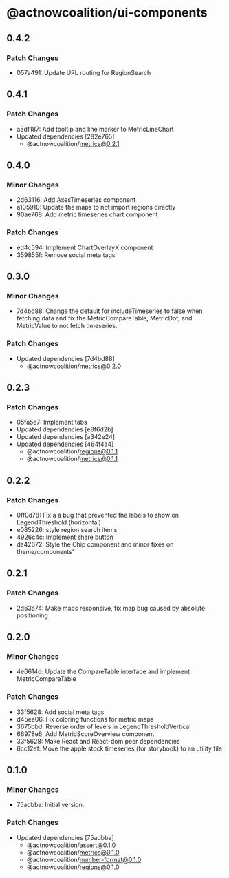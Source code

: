 # @actnowcoalition/ui-components

## 0.4.2

### Patch Changes

- 057a491: Update URL routing for RegionSearch

## 0.4.1

### Patch Changes

- a5df187: Add tooltip and line marker to MetricLineChart
- Updated dependencies [282e765]
  - @actnowcoalition/metrics@0.2.1

## 0.4.0

### Minor Changes

- 2d63116: Add AxesTimeseries component
- a105910: Update the maps to not import regions directly
- 90ae768: Add metric timeseries chart component

### Patch Changes

- ed4c594: Implement ChartOverlayX component
- 359855f: Remove social meta tags

## 0.3.0

### Minor Changes

- 7d4bd88: Change the default for includeTimeseries to false when fetching data and fix the MetricCompareTable, MetricDot, and MetricValue to not fetch timeseries.

### Patch Changes

- Updated dependencies [7d4bd88]
  - @actnowcoalition/metrics@0.2.0

## 0.2.3

### Patch Changes

- 05fa5e7: Implement tabs
- Updated dependencies [e8f6d2b]
- Updated dependencies [a342e24]
- Updated dependencies [464f4a4]
  - @actnowcoalition/regions@0.1.1
  - @actnowcoalition/metrics@0.1.1

## 0.2.2

### Patch Changes

- 0ff0d78: Fix a a bug that prevented the labels to show on LegendThreshold (horizontal)
- e085226: style region search items
- 4926c4c: Implement share button
- da42672: Style the Chip component and minor fixes on theme/components'

## 0.2.1

### Patch Changes

- 2d63a74: Make maps responsive, fix map bug caused by absolute positioning

## 0.2.0

### Minor Changes

- 4e6614d: Update the CompareTable interface and implement MetricCompareTable

### Patch Changes

- 33f5628: Add social meta tags
- d45ee06: Fix coloring functions for metric maps
- 3675bbd: Reverse order of levels in LegendThresholdVertical
- 66978e6: Add MetricScoreOverview component
- 33f5628: Make React and React-dom peer dependencies
- 6cc12ef: Move the apple stock timeseries (for storybook) to an utility file

## 0.1.0

### Minor Changes

- 75adbba: Initial version.

### Patch Changes

- Updated dependencies [75adbba]
  - @actnowcoalition/assert@0.1.0
  - @actnowcoalition/metrics@0.1.0
  - @actnowcoalition/number-format@0.1.0
  - @actnowcoalition/regions@0.1.0
